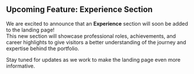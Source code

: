 ## Upcoming Feature: Experience Section

We are excited to announce that an **Experience** section will soon be added to the landing page!  
This new section will showcase professional roles, achievements, and career highlights to give visitors a better understanding of the journey and expertise behind the portfolio.

Stay tuned for updates as we work to make the landing page even more informative.